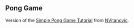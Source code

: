## Pong Game

Version of the [Simple Pong Game Tutorial](https://www.youtube.com/watch?v=y8QL62SDlcQ) from [NVitanovic](https://www.youtube.com/user/NVitanovic).
